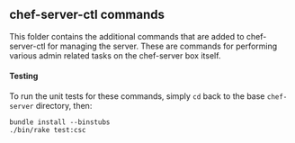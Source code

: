 ## chef-server-ctl commands

This folder contains the additional commands that are added to chef-server-ctl for managing the server. These are commands for performing various admin related tasks on the chef-server box itself.

#### Testing

To run the unit tests for these commands, simply `cd` back to the base `chef-server` directory, then:

```
bundle install --binstubs
./bin/rake test:csc
```


